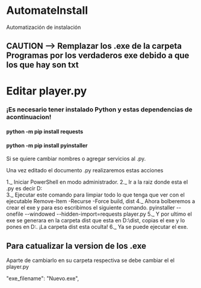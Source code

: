 # AutomateInstall
Automatización de instalación


## CAUTION --> Remplazar los .exe de la carpeta Programas por los verdaderos exe debido a que los que hay son txt

# Editar player.py

### ¡Es necesario tener instalado Python y estas dependencias de acontinuacion!
#### python -m pip install requests
#### python -m pip install pyinstaller


Si se quiere cambiar nombres o agregar servicios al .py.

Una vez editado el documento .py realizaremos estas acciones

1._ Iniciar PowerShell en modo administrador.
2._ Ir a la raiz donde esta el .py es decir D:\
3._ Ejecutar este comando para limpiar todo lo que tenga que ver con el ejecutable
    Remove-Item -Recurse -Force build, dist
4._ Ahora bolberemos a crear el exe y para eso escribimos el siguiente comando.
    pyinstaller --onefile --windowed --hidden-import=requests player.py
5._ Y por ultimo el exe se generara en la carpeta dist que esta en D:\dist, copias el exe y lo pones en D:\.
    ¡La carpeta dist esta oculta!
6._ Ya se puede ejecutar el exe.

## Para catualizar la version de los .exe

Aparte de cambiarlo en su carpeta respectiva se debe cambiar el el player.py

"exe_filename": "Nuevo.exe",
